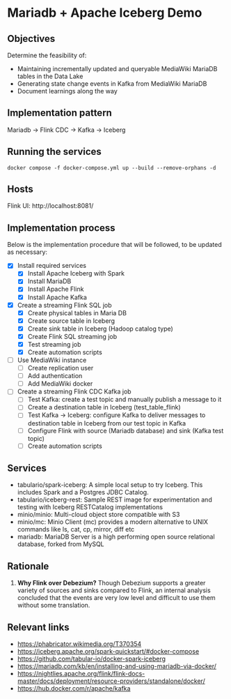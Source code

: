 # Mariadb + Apache Iceberg Demo
## Objectives
Determine the feasibility of:
* Maintaining incrementally updated and queryable MediaWiki MariaDB tables in the Data Lake
* Generating state change events in Kafka from MediaWiki MariaDB
* Document learnings along the way

## Implementation pattern
Mariadb -> Flink CDC -> Kafka -> Iceberg

## Running the services
```
docker compose -f docker-compose.yml up --build --remove-orphans -d
```

## Hosts
Flink UI: http://localhost:8081/

## Implementation process
Below is the implementation procedure that will be followed, to be updated as necessary:
- [x] Install required services
    - [x] Install Apache Iceberg with Spark
    - [x] Install MariaDB
    - [x] Install Apache Flink
    - [x] Install Apache Kafka
- [x] Create a streaming Flink SQL job
    - [x] Create physical tables in Maria DB
    - [x] Create source table in Iceberg
    - [x] Create sink table in Iceberg (Hadoop catalog type)
    - [x] Create Flink SQL streaming job
    - [x] Test streaming job
    - [x] Create automation scripts
- [ ] Use MediaWiki instance
    - [ ] Create replication user
    - [ ] Add authentication
    - [ ] Add MediaWiki docker
- [ ] Create a streaming Flink CDC Kafka job
    - [ ] Test Kafka: create a test topic and manually publish a message to it
    - [ ] Create a destination table in Iceberg (test_table_flink)
    - [ ] Test Kafka -> Iceberg: configure Kafka to deliver messages to destination table in Iceberg from our test topic in Kafka
    - [ ] Configure Flink with source (Mariadb database) and sink (Kafka test topic)
    - [ ] Create automation scripts

## Services
* tabulario/spark-iceberg: A simple local setup to try Iceberg. This includes Spark and a Postgres JDBC Catalog.
* tabulario/iceberg-rest: Sample REST image for experimentation and testing with Iceberg RESTCatalog implementations
* minio/minio: Multi-cloud object store compatible with S3
* minio/mc: Minio Client (mc) provides a modern alternative to UNIX commands like ls, cat, cp, mirror, diff etc
* mariadb: MariaDB Server is a high performing open source relational database, forked from MySQL

## Rationale
1. **Why Flink over Debezium?** Though Debezium supports a greater variety of sources and sinks compared to Flink, an internal analysis concluded that the events are very low level and difficult to use them without some translation.

## Relevant links
* https://phabricator.wikimedia.org/T370354
* https://iceberg.apache.org/spark-quickstart/#docker-compose
* https://github.com/tabular-io/docker-spark-iceberg
* https://mariadb.com/kb/en/installing-and-using-mariadb-via-docker/
* https://nightlies.apache.org/flink/flink-docs-master/docs/deployment/resource-providers/standalone/docker/
* https://hub.docker.com/r/apache/kafka
